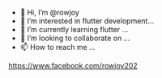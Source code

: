 - 👋 Hi, I’m @rowjoy
- 👀 I’m interested in flutter development...
- 🌱 I’m currently learning flutter ...
- 💞️ I’m looking to collaborate on ...
- 📫 How to reach me ...

<https://www.facebook.com/rowjoy202>
<!---
rowjoy/rowjoy is a ✨ special ✨ repository because its `README.md` (this file) appears on your GitHub profile.
You can click the Preview link to take a look at your changes.
--->


